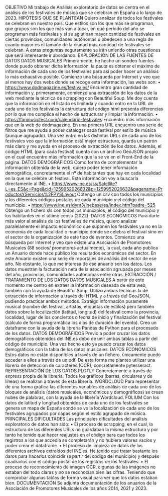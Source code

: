 OBJETIVO
Mi trabajo de Análisis exploratorio de datos se centra en el análisis de los festivales de música que se celebran en España a lo largo de 2023.
HIPÓTESIS QUE SE PLANTEAN
Quiero analizar de todos los festivales se celebran en nuestro país. Que estilos son los que más se programan, que grupos son los que más van a tocar, en qué período del año se programan más festivales y si se aglutinan mayor cantidad de festivales en ciertas provincias, comunidades autónomas u obedecen a una regla de cuanto mayor es el tamaño de la ciudad más cantidad de festivales se celebran. A estas preguntas seguramente se irán uniendo otras cuestiones que será interesante ir abordando.
EXPLORACIÓN DE LAS FUENTES DE DATOS
DATOS MUSICALES
Primeramente, he hecho un sondeo fuentes donde puedo obtener dicha información, la pauta es obtener el máximo de información de cada uno de los festivales para así poder hacer un análisis lo más exhaustivo posible.
Comienzo una búsqueda por Internet y veo que al menos hay dos webs donde se recoge esta información, las webs son: 
•	https://www.dodmagazine.es/festivales/
Encuentro gran cantidad de información y, primeramente, comienzo una extracción de los datos de la web mediante la técnica de scrapping con Beautiful Soup. Me doy cuenta que la información en el listado es limitada y cuando entro en la URL de cada uno de los festivales la estructura del código html presenta diferencias por lo que me complica el hecho de estructurar y limpiar la información.
•	https://fanmusicfest.com/calendario-festivales
Encuentro más información que en la web de dodmagazine. En una primera URL encuentro una serie de filtros que me ayuda a poder catalogar cada festival por estilo de música (aunque agrupado). Una vez entro en las distintas URLs de cada uno de los festivales veo que la información está mejor estructura, guarda un patrón más claro y me ayuda en el proceso de extracción de los datos. Además, el código HTML (para cada festival) cuenta con un archivo GeoJSON propio en el cual encuentro más información que la se ve en el Front-End de la página.
DATOS DEMOGRÁFICOS
Como forma de complementar la información obtenida de la web, quiero poder tener información demográfica, concretamente el nº de habitantes que hay en cada localidad en la que se celebre un festival. Esta información voy a buscarla directamente al INE.
•	https://www.ine.es/ss/Satellite?L=es_ES&c=Page&cid=1259952026632&p=1259952026632&pagename=ProductosYServicios%2FPYSLayout
Obtengo un csv con todos los municipios y los diferentes códigos postales de cada municipio y el código del municipio.
•	https://www.ine.es/dynt3/inebase/es/index.htm?padre=525
Obtengo un fichero xls con todos los municipios, el código del municipio y los habitantes en el último censo (2022).
DATOS ECONÓMICOS
Para darle más valor al análisis de los festivales de música, quiero analizar paralelamente el impacto económico que suponen los festivales ya no en la economía de cada localidad o municipio donde se celebra el festival sino en el sector de la organización de este tipo de eventos. Comienzo una búsqueda por Internet y veo que existe una Asociación de Promotores Musicales (88 socios/ promotores actualmente), la cual, cada año publica un Anuario donde hace público los resultados económicos del sector. En este Anuario existen una serie de reportajes de análisis del sector de ese año. No obstante, lo que me interesa de ese anuario son los datos. Los datos muestran la facturación neta de la asociación agrupada por meses del año, provincias, comunidades autónomas entre otras.
EXTRACCIÓN / TRATAMIENTO DE LOS DATOS 
DATOS MUSICALES
A partir de este momento me centro en extraer la información deseada de esta web, también con la ayuda de Beautiful Soup. Utilizo ambas técnicas la de extracción de información a través del HTML y a través del GeoJSON, pudiendo practicar ambos métodos.
Extraigo información puramente musical (nombre del festival, artistas, etiquetas de estilos) pero también datos sobre la localización (latitud, longitud) del festival como la provincia, localidad, lugar de los conciertos o fecha de inicio y finalización del festival (cálculo de forma programática los días de duración del evento).
Creo un dataframe con la ayuda de la librería Pandas de Python para el procesado de los datos.
DATOS DEMOGRÁFICOS
Previo a poder cruzar los datos demográficos obtenidos del INE.es debo de unir ambas tablas a partir del código de municipio. Una vez hecho esto ya puedo cruzar los datos demográficos con la tabla de los datos musicales.
DATOS ECONÓMICOS
Estos datos no están disponibles a través de un fichero, únicamente puedo acceder a ellos a través de un pdf. De esta forma me planteo utilizar una librería de detección de caracteres (OCR), concretamente pytesseract.
REPRESENTACIÓN DE LOS DATOS
PLOTLY
Concretamente a través de express propia de la librería. Todos los gráficos (barras, circulares y de líneas) se realizan a través de esta librería.
WORDCLOUD
Para representar de una forma gráfica las diferentes variables de análisis de cada uno de los bloques de análisis (datos musicales, económicos y demográficos) se crean nubes de palabras, con la ayuda de la librería Wordcloud.
FOLIUM
Con los datos de latitud y longitud obtenidos de cada uno de los festivales se genera un mapa de España sonde se ve la localización de cada uno de los festivales agrupados por capas según el estilo agrupado de música.
PRINCIPALES DIFICULTADES
Las principales dificultades del análisis exploratorio de datos han sido:
•	El proceso de scrapping, en el cual, la estructura de las diferentes URLs no guardaban la misma estructura y por tanto he tenido que hacer reajustes en el código para que todos los registros a los que accedía se completarán y no hubiera valores vacíos y poder crear el dataframe.
•	El proceso de limpieza de datos de los diferentes archivos extraídos del INE.es. He tenido que tratar bastante los daros para hacerlos coincidir (a partir del código del municipio) y después cuadrarlos con el código postal de los registros de los festivales.
•	El proceso de reconocimiento de imagen OCR, algunas de las imágenes no estaban del todo claras y no se reconocían bien las cifras. Teniendo que comprobar algunas tablas de forma visual para ver que los datos estaban bien.
DOCUMENTACIÓN
Se adjunta documentación de los anuarios de la Asociación de Promotores Musicales de los años 2014, 2021 y 2023.

